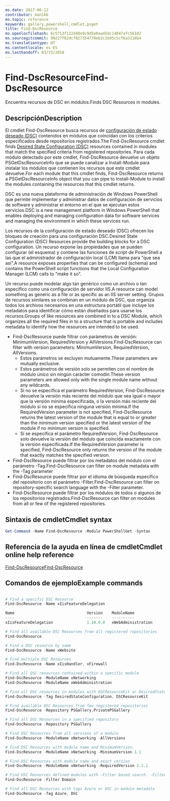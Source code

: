 ```yaml
---
ms.date: 2017-06-12
contributor: manikb
ms.topic: reference
keywords: gallery,powershell,cmdlet,psget
title: Find-DscResource
ms.openlocfilehash: 6c5713f122d48e9c9d5e0aa45dc14047afc56102
ms.sourcegitcommit: 99227f62dcf827354770eb2c3e95c5cf6a3118b4
ms.translationtype: HT
ms.contentlocale: es-ES
ms.lasthandoff: 03/15/2018
---
```

# <a name="find-dscresource"></a><span data-ttu-id="dba13-103">Find-DscResource</span><span class="sxs-lookup"><span data-stu-id="dba13-103">Find-DscResource</span></span>

<span data-ttu-id="dba13-104">Encuentra recursos de DSC en módulos.</span><span class="sxs-lookup"><span data-stu-id="dba13-104">Finds DSC Resources in modules.</span></span>

## <a name="description"></a><span data-ttu-id="dba13-105">Descripción</span><span class="sxs-lookup"><span data-stu-id="dba13-105">Description</span></span>

<span data-ttu-id="dba13-106">El cmdlet Find-DscResource busca recursos de [configuración de estado deseado (DSC)](https://msdn.microsoft.com/PowerShell/dsc/overview) contenidos en módulos que coincidan con los criterios especificados desde repositorios registrados.</span><span class="sxs-lookup"><span data-stu-id="dba13-106">The Find-DscResource cmdlet finds [Desired State Configuration (DSC)](https://msdn.microsoft.com/PowerShell/dsc/overview) resources contained in modules that match the specified criteria from registered repositories.</span></span>
<span data-ttu-id="dba13-107">Para cada módulo detectado por este cmdlet, Find-DscResource devuelve un objeto PSGetDscResourceInfo que se puede canalizar a Install-Module para instalar los módulos que contienen los recursos que este cmdlet devuelve.</span><span class="sxs-lookup"><span data-stu-id="dba13-107">For each module that this cmdlet finds, Find-DscResource returns a PSGetDscResourceInfo object that you can pipe to Install-Module to install the modules containing the resources that this cmdlet returns.</span></span>

<span data-ttu-id="dba13-108">DSC es una nueva plataforma de administración de Windows PowerShell que permite implementar y administrar datos de configuración de servicios de software y administrar el entorno en el que se ejecutan estos servicios.</span><span class="sxs-lookup"><span data-stu-id="dba13-108">DSC is a new management platform in Windows PowerShell that enables deploying and managing configuration data for software services and managing the environment in which these services run.</span></span>

<span data-ttu-id="dba13-109">Los recursos de la configuración de estado deseado (DSC) ofrecen los bloques de creación para una configuración DSC.</span><span class="sxs-lookup"><span data-stu-id="dba13-109">Desired State Configuration (DSC) Resources provide the building blocks for a DSC configuration.</span></span> <span data-ttu-id="dba13-110">Un recurso expone las propiedades que se pueden configurar (el esquema) y contiene las funciones de script de PowerShell a las que el administrador de configuración local (LCM) llama para "que sea así".</span><span class="sxs-lookup"><span data-stu-id="dba13-110">A resource exposes properties that can be configured (schema) and contains the PowerShell script functions that the Local Configuration Manager (LCM) calls to "make it so".</span></span>

<span data-ttu-id="dba13-111">Un recurso puede modelar algo tan genérico como un archivo o tan específico como una configuración de servidor IIS.</span><span class="sxs-lookup"><span data-stu-id="dba13-111">A resource can model something as generic as a file or as specific as an IIS server setting.</span></span> <span data-ttu-id="dba13-112">Grupos de recursos similares se combinan en un módulo de DSC, que organiza todos los archivos necesarios en una estructura portátil que incluye los metadatos para identificar cómo están diseñados para usarse los recursos.</span><span class="sxs-lookup"><span data-stu-id="dba13-112">Groups of like resources are combined in to a DSC Module, which organizes all the required files in to a structure that is portable and includes metadata to identify how the resources are intended to be used.</span></span>

- <span data-ttu-id="dba13-113">Find-DscResource puede filtrar con parámetros de versión: MinimumVersion, RequiredVersion y AllVersions.</span><span class="sxs-lookup"><span data-stu-id="dba13-113">Find-DscResource can filter with version parameters: MinimumVersion, RequiredVersion, AllVersions.</span></span>
  - <span data-ttu-id="dba13-114">Estos parámetros se excluyen mutuamente.</span><span class="sxs-lookup"><span data-stu-id="dba13-114">These parameters are mutually exclusive.</span></span>
  - <span data-ttu-id="dba13-115">Estos parámetros de versión solo se permiten con el nombre de módulo único sin ningún carácter comodín.</span><span class="sxs-lookup"><span data-stu-id="dba13-115">These version parameters are allowed only with the single module name without any wildcards.</span></span>
  - <span data-ttu-id="dba13-116">Si no se especifica el parámetro RequiredVersion, Find-DscResource devuelve la versión más reciente del módulo que sea igual o mayor que la versión mínima especificada, o la versión más reciente del módulo si no se especifica ninguna versión mínima.</span><span class="sxs-lookup"><span data-stu-id="dba13-116">If the RequiredVersion parameter is not specified, Find-DscResource returns the latest version of the module that is equal to or greater than the minimum version specified or the latest version of the module if no minimum version is specified.</span></span>
  - <span data-ttu-id="dba13-117">Si se especifica el parámetro RequiredVersion, Find-DscResource solo devuelve la versión del módulo que coincida exactamente con la versión especificada.</span><span class="sxs-lookup"><span data-stu-id="dba13-117">If the RequiredVersion parameter is specified, Find-DscResource only returns the version of the module that exactly matches the specified version.</span></span>
- <span data-ttu-id="dba13-118">Find-DscResource puede filtrar por los metadatos del módulo con el parámetro -Tag.</span><span class="sxs-lookup"><span data-stu-id="dba13-118">Find-DscResource can filter on module metadata with the -Tag parameter</span></span>
- <span data-ttu-id="dba13-119">Find-DscResource puede filtrar por el idioma de búsqueda específico del repositorio con el parámetro -Filter.</span><span class="sxs-lookup"><span data-stu-id="dba13-119">Find-DscResource can filter on repository-specific search language with the -Filter parameter.</span></span>
- <span data-ttu-id="dba13-120">Find-DscResource puede filtrar por los módulos de todos o algunos de los repositorios registrados.</span><span class="sxs-lookup"><span data-stu-id="dba13-120">Find-DscResource can filter on modules from all or few of the registered repositories.</span></span>

## <a name="cmdlet-syntax"></a><span data-ttu-id="dba13-121">Sintaxis de cmdlet</span><span class="sxs-lookup"><span data-stu-id="dba13-121">Cmdlet syntax</span></span>
```powershell
Get-Command -Name Find-DscResource -Module PowerShellGet -Syntax
```

## <a name="cmdlet-online-help-reference"></a><span data-ttu-id="dba13-122">Referencia de la ayuda en línea de cmdlet</span><span class="sxs-lookup"><span data-stu-id="dba13-122">Cmdlet online help reference</span></span>

[<span data-ttu-id="dba13-123">Find-DscResource</span><span class="sxs-lookup"><span data-stu-id="dba13-123">Find-DscResource</span></span>](http://go.microsoft.com/fwlink/?LinkId=517196)

## <a name="example-commands"></a><span data-ttu-id="dba13-124">Comandos de ejemplo</span><span class="sxs-lookup"><span data-stu-id="dba13-124">Example commands</span></span>
```powershell

# Find a specific DSC Resource
Find-DscResource -Name xIisFeatureDelegation

Name                                Version    ModuleName                          Repository
----                                -------    ----------                          ----------
xIisFeatureDelegation               1.10.0.0   xWebAdministration                  PSGallery

# Find all available DSC Resources from all registered repositories
Find-DscResource

# Find a DSC resource by name
Find-DscResource -Name xWebsite

# Find multiple DSC Resources
Find-DscResource -Name xIisHandler, xFirewall

# Find all DSC resources contained within a specific module
Find-DscResource -ModuleName xNetworking
Find-DscResource -ModuleName xWebAdministration

# Find all DSC resources in modules with DSCResourceKit or DesiredStateConfiguration
Find-DscResource -Tag DesiredStateConfiguration, DSCResourceKit

# Find available DSC Resources from few registered repositories
Find-DscResource -Repository PSGallery,PrivatePSGallery

# Find all DSC Resources in a specified repository
Find-DscResource -Repository PSGallery

# Find DSC Resources from all versions of a module
Find-DscResource -ModuleName xNetworking -AllVersions

# Find DSC Resources with module name and MinimumVersion.
Find-DscResource -ModuleName xNetworking -MinimumVersion 1.1

# Find DSC Resources with module name and exact version
Find-DscResource -ModuleName xNetworking -RequiredVersion 2.1.1

# Find DSC Resources defined modules with -Filter based search. -Filter searches in description and module names
Find-DscResource -Filter Domain

# Find all DSC Resources with tags Azure or DSC in module metadata
Find-DscResource -Tag Azure, DSC

```

